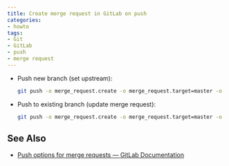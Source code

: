 ```yaml
---
title: Create merge request in GitLab on push
categories:
- howto
tags:
- Git
- GitLab
- push
- merge request
---
```

- Push new branch (set upstream):
  ```bash
  git push -o merge_request.create -o merge_request.target=master -o merge_request.assign="$gitlab_username" -u origin "$branch"
  ```
- Push to existing branch (update merge request):
  ```bash
  git push -o merge_request.create -o merge_request.target=master -o merge_request.assign="$gitlab_username"
  ```

## See Also
- [Push options for merge requests — GitLab Documentation](https://docs.gitlab.com/ee/user/project/push_options.html#push-options-for-merge-requests)
